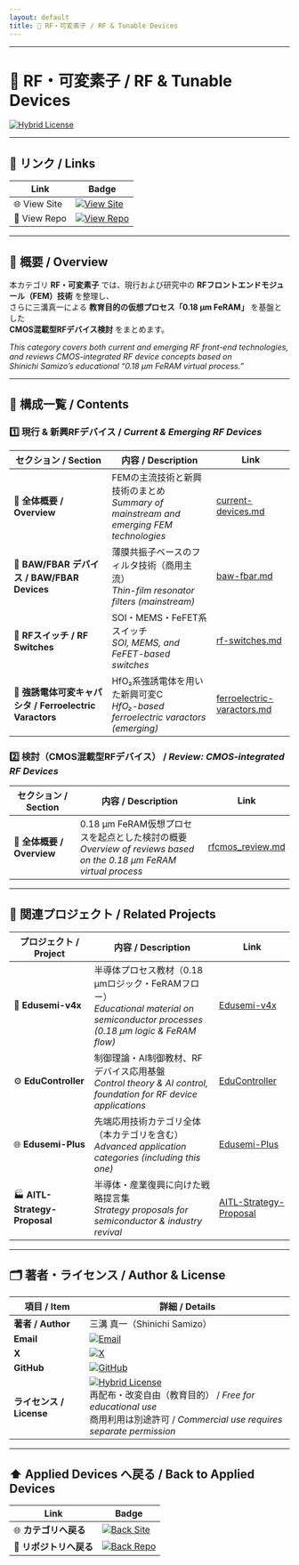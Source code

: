 ```yaml
---
layout: default
title: 📡 RF・可変素子 / RF & Tunable Devices  
---
```


---

# 📡 RF・可変素子 / RF & Tunable Devices  

[![Hybrid License](https://img.shields.io/badge/license-Hybrid-blueviolet)](../../../#-ライセンス--license)

---

## 🔗 リンク / Links  

| Link | Badge |
|---|---|
| 🌐 View Site | [![View Site](https://img.shields.io/badge/View-Site-brightgreen?style=for-the-badge&logo=githubpages)](https://samizo-aitl.github.io/Edusemi-Plus/applied-devices/rf-devices/) |
| 📂 View Repo | [![View Repo](https://img.shields.io/badge/View-Repo-blue?style=for-the-badge&logo=github)](https://github.com/Samizo-AITL/Edusemi-Plus/tree/main/applied-devices/rf-devices) |

---

## 📘 概要 / Overview  

本カテゴリ **RF・可変素子** では、現行および研究中の **RFフロントエンドモジュール（FEM）技術** を整理し、  
さらに三溝真一による **教育目的の仮想プロセス「0.18 µm FeRAM」** を基盤とした  
**CMOS混載型RFデバイス検討** をまとめます。  

*This category covers both current and emerging RF front-end technologies,  
and reviews CMOS-integrated RF device concepts based on  
Shinichi Samizo’s educational “0.18 µm FeRAM virtual process.”*  

---

## 📂 構成一覧 / Contents  

### 1️⃣ 現行 & 新興RFデバイス / *Current & Emerging RF Devices*  

| セクション / Section | 内容 / Description | Link |
|---|---|---|
| 📘 **全体概要 / Overview** | FEMの主流技術と新興技術のまとめ<br>*Summary of mainstream and emerging FEM technologies* | [current-devices.md](./current-devices.md) |
| 📡 **BAW/FBAR デバイス / BAW/FBAR Devices** | 薄膜共振子ベースのフィルタ技術（商用主流）<br>*Thin-film resonator filters (mainstream)* | [baw-fbar.md](./baw-fbar.md) |
| 🔀 **RFスイッチ / RF Switches** | SOI・MEMS・FeFET系スイッチ<br>*SOI, MEMS, and FeFET-based switches* | [rf-switches.md](./rf-switches.md) |
| 🧩 **強誘電体可変キャパシタ / Ferroelectric Varactors** | HfO₂系強誘電体を用いた新興可変C<br>*HfO₂-based ferroelectric varactors (emerging)* | [ferroelectric-varactors.md](./ferroelectric-varactors.md) |

### 2️⃣ 検討（CMOS混載型RFデバイス） / *Review: CMOS-integrated RF Devices*  

| セクション / Section | 内容 / Description | Link |
|---|---|---|
| 📘 **全体概要 / Overview** | 0.18 µm FeRAM仮想プロセスを起点とした検討の概要<br>*Overview of reviews based on the 0.18 µm FeRAM virtual process* | [rfcmos_review.md](./rfcmos_review.md) |

---

## 🔗 関連プロジェクト / Related Projects  

| プロジェクト / Project | 内容 / Description | Link |
|---|---|---|
| 📘 **Edusemi-v4x** | 半導体プロセス教材（0.18 µmロジック・FeRAMフロー）<br>*Educational material on semiconductor processes (0.18 µm logic & FeRAM flow)* | [Edusemi-v4x](https://samizo-aitl.github.io/Edusemi-v4x/) |
| ⚙️ **EduController** | 制御理論・AI制御教材、RFデバイス応用基盤<br>*Control theory & AI control, foundation for RF device applications* | [EduController](https://samizo-aitl.github.io/EduController/) |
| 🌐 **Edusemi-Plus** | 先端応用技術カテゴリ全体（本カテゴリを含む）<br>*Advanced application categories (including this one)* | [Edusemi-Plus](https://samizo-aitl.github.io/Edusemi-Plus/) |
| 🏭 **AITL-Strategy-Proposal** | 半導体・産業復興に向けた戦略提言集<br>*Strategy proposals for semiconductor & industry revival* | [AITL-Strategy-Proposal](https://samizo-aitl.github.io/AITL-Strategy-Proposal/) |

---

## 🗂️ 著者・ライセンス / Author & License

| 項目 / Item | 詳細 / Details |
|---|---|
| **著者 / Author** | 三溝 真一（Shinichi Samizo） |
| **Email** | [![Email](https://img.shields.io/badge/Email-shin3t72%40gmail.com-red?style=for-the-badge&logo=gmail)](mailto:shin3t72@gmail.com) |
| **X** | [![X](https://img.shields.io/badge/X-@shin3t72-black?style=for-the-badge&logo=x)](https://x.com/shin3t72) |
| **GitHub** | [![GitHub](https://img.shields.io/badge/GitHub-Samizo--AITL-blue?style=for-the-badge&logo=github)](https://github.com/Samizo-AITL) |
| **ライセンス / License** | [![Hybrid License](https://img.shields.io/badge/license-Hybrid-blueviolet?style=for-the-badge)](../../../#-ライセンス--license) <br> 再配布・改変自由（教育目的） / *Free for educational use* <br> 商用利用は別途許可 / *Commercial use requires separate permission* |

---

## ⬆️ Applied Devices へ戻る / Back to Applied Devices

| Link | Badge |
|---|---|
| 🌐 **カテゴリへ戻る** | [![Back Site](https://img.shields.io/badge/⬆️%20Back-Applied--Devices-brightgreen?style=for-the-badge&logo=githubpages)](https://samizo-aitl.github.io/Edusemi-Plus/applied-devices/) |
| 📂 **リポジトリへ戻る** | [![Back Repo](https://img.shields.io/badge/⬆️%20Back-Repo-blue?style=for-the-badge&logo=github)](https://github.com/Samizo-AITL/Edusemi-Plus/tree/main/applied-devices) |

